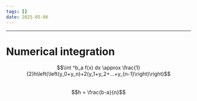 ```yaml
---
tags: []
date: 2025-05-06
---
```

---  
# Numerical integration  
  
$$\int ^b_a f(x) dx \approx \frac{1}{2}h\left(\left(y_0+y_n)+2(y_1+y_2+...+y_{n-1}\right)\right)$$  
$$h = \frac{b-a}{n}$$  
 